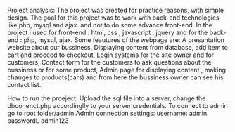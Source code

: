 Project analysis: 
The project was created for practice reasons, with simple design. The goal for this project was to work with back-end technologies like php, mysql and ajax.
and not to do some advance front-end. 
In the project i used for 
front-end : html, css , javascript , jquery and for the 
back-end : php, mysql, ajax.
Some feautures of the webpage are: 
A presantation website about our bussiness,
Displaying content from database, add item to cart and proceed to checkout,
Login systems for the site owner and for customers,
Contact form for the customers to ask questions about the bussiness or for some product,
Admin page for displaying content , making changes to products(cars) and from here the bussiness owner can see his contact list.

How to run the proeject: 
Upload the sql file into a server, change the dbconenct.php accordinglly to your server credentials.
To connect to admin go to root folder/admin
Admin connection settings: 
username: admin
passwordL admin123
